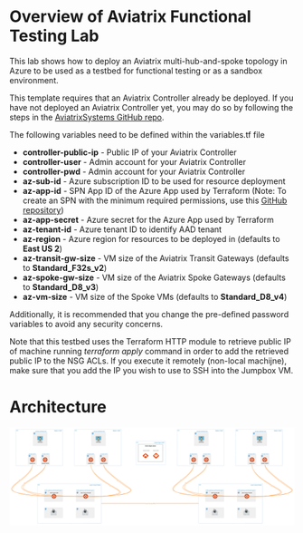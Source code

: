 # Overview of Aviatrix Functional Testing Lab 
This lab shows how to deploy an Aviatrix multi-hub-and-spoke topology in Azure to be used as a testbed for functional testing or as a sandbox environment. 

This template requires that an Aviatrix Controller already be deployed. If you have not deployed an Aviatrix Controller yet, you may do so by following the steps in the [AviatrixSystems GitHub repo](https://github.com/AviatrixSystems/terraform-aviatrix-azure-controller). 

The following variables need to be defined within the variables.tf file

- **controller-public-ip** - Public IP of your Aviatrix Controller
- **controller-user** - Admin account for your Aviatrix Controller
- **controller-pwd** - Admin account for your Aviatrix Controller
- **az-sub-id** - Azure subscription ID to be used for resource deployment
- **az-app-id** - SPN App ID of the Azure App used by Terraform (Note: To create an SPN with the minimum required permissions, use this [GitHub repository](https://github.com/AviatrixSystems/terraform-aviatrix-azure-controller/tree/master/modules/aviatrix_controller_azure))
- **az-app-secret** - Azure secret for the Azure App used by Terraform
- **az-tenant-id** - Azure tenant ID to identify AAD tenant
- **az-region** - Azure region for resources to be deployed in (defaults to **East US 2**)
- **az-transit-gw-size** - VM size of the Aviatrix Transit Gateways (defaults to **Standard_F32s_v2**)
- **az-spoke-gw-size** - VM size of the Aviatrix Spoke Gateways (defaults to **Standard_D8_v3**)
- **az-vm-size** - VM size of the Spoke VMs (defaults to **Standard_D8_v4**)

Additionally, it is recommended that you change the pre-defined password variables to avoid any security concerns. 

Note that this testbed uses the Terraform HTTP module to retrieve public IP of machine running *terraform apply* command in order to add the retrieved public IP to the NSG ACLs. 
If you execute it remotely (non-local machijne), make sure that you add the IP you wish to use to SSH into the Jumpbox VM. 

# Architecture

![Reference Architecture](https://raw.githubusercontent.com/Emanuel-Sifuentes/AviatrixLabs/main/Perf%20Test/Virtual%20Functional%20Testing.png)